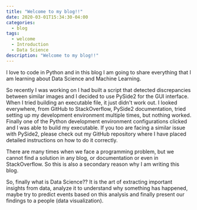 ```yaml
---
title: "Welcome to my blog!!"
date: 2020-03-01T15:34:30-04:00
categories:
  - blog
tags:
  - welcome
  - Introduction
  - Data Science
description: "Welcome to my blog!!"
---
```



I love to code in Python and in this blog I am going to share everything that I am learning about Data Science and Machine Learning. 

So recently I was working on I had built a script that detected discrepancies between similar images and I decided to use PySide2 for the GUI interface. When I tried building an executable file, it just didn't work out. I looked everywhere, from GitHub to StackOverflow, PySide2 documentation, tried setting up my development environment multiple times, but nothing worked. Finally one of the Python development environment configurations clicked and I was able to build my executable. If you too are facing a similar issue with PySide2, please check out my GitHub repository where I have placed detailed instructions on how to do it correctly.

There are many times when we face a programming problem, but we cannot find a solution in any blog, or documentation or even in StackOverflow. So this is also a secondary reason why I am writing this blog.

So, finally what is Data Science?? It is the art of extracting important insights from data, analyze it to understand why something has happened, maybe try to predict events based on this analysis and finally present our findings to a people (data visualization).
